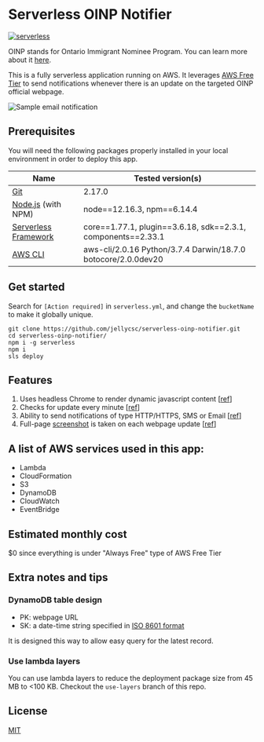 # Serverless OINP Notifier

[![serverless](http://public.serverless.com/badges/v3.svg)](http://www.serverless.com)

OINP stands for Ontario Immigrant Nominee Program. You can learn more about it [here](https://www.ontario.ca/page/ontario-immigrant-nominee-program-oinp).

This is a fully serverless application running on AWS. It leverages [AWS Free Tier](https://aws.amazon.com/free/) to send notifications whenever there is an update on the targeted OINP official webpage.

![Sample email notification](https://user-images.githubusercontent.com/25379724/90197012-6c029780-dd9b-11ea-8b93-d5b8aae16f9e.png)

## Prerequisites

You will need the following packages properly installed in your local environment in order  to deploy this app.

| Name | Tested version(s) |
| --- | --- |
| [Git](https://git-scm.com/) | 2.17.0 |
| [Node.js](https://nodejs.org/) (with NPM) | node==12.16.3, npm==6.14.4 |
| [Serverless Framework](https://www.serverless.com/) | core==1.77.1, plugin==3.6.18, sdk==2.3.1, components==2.33.1 |
| [AWS CLI](https://aws.amazon.com/cli/) | aws-cli/2.0.16 Python/3.7.4 Darwin/18.7.0 botocore/2.0.0dev20 |

## Get started

Search for `[Action required]` in `serverless.yml`, and change the `bucketName` to make it globally unique.

```
git clone https://github.com/jellycsc/serverless-oinp-notifier.git
cd serverless-oinp-notifier/
npm i -g serverless
npm i
sls deploy
```

## Features

1. Uses headless Chrome to render dynamic javascript content [[ref](https://github.com/jellycsc/serverless-oinp-notifier/blob/master/index.js#L37-L43)]
2. Checks for update every minute [[ref](https://github.com/jellycsc/serverless-oinp-notifier/blob/master/serverless.yml#L50-L53)]
3. Ability to send notifications of type HTTP/HTTPS, SMS or Email [[ref](https://github.com/jellycsc/serverless-oinp-notifier/blob/master/serverless.yml#L100-L104)]
4. Full-page [screenshot](https://user-images.githubusercontent.com/25379724/90196790-c64f2880-dd9a-11ea-96e0-b5fbf7cdf89c.png) is taken on each webpage update [[ref](https://github.com/jellycsc/serverless-oinp-notifier/blob/master/index.js#L68-L69)]

## A list of AWS services used in this app:

- Lambda
- CloudFormation
- S3
- DynamoDB
- CloudWatch
- EventBridge

## Estimated monthly cost

\$0 since everything is under "Always Free" type of AWS Free Tier

## Extra notes and tips

### DynamoDB table design

- PK: webpage URL
- SK: a date-time string specified in [ISO 8601 format](https://en.wikipedia.org/wiki/ISO_8601)

It is designed this way to allow easy query for the latest record.

### Use lambda layers

You can use lambda layers to reduce the deployment package size from 45 MB to <100 KB. Checkout the `use-layers` branch of this repo.

## License

[MIT](LICENSE)
